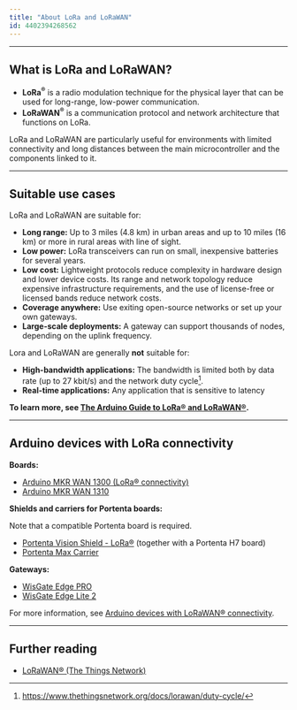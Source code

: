 ```yaml
---
title: "About LoRa and LoRaWAN"
id: 4402394268562
---
```


---

## What is LoRa and LoRaWAN?

* **LoRa<sup>®</sup>** is a radio modulation technique for the physical layer that can be used for long-range, low-power communication.
* **LoRaWAN<sup>®</sup>** is a communication protocol and network architecture that functions on LoRa.

LoRa and LoRaWAN are particularly useful for environments with limited connectivity and long distances between the main microcontroller and the components linked to it.

---

## Suitable use cases

LoRa and LoRaWAN are suitable for:

* **Long range:** Up to 3 miles (4.8 km) in urban areas and up to 10 miles (16 km) or more in rural areas with line of sight.
* **Low power:** LoRa transceivers can run on small, inexpensive batteries for several years.
* **Low cost:** Lightweight protocols reduce complexity in hardware design and lower device costs. Its range and network topology reduce expensive infrastructure requirements, and the use of license-free or licensed bands reduce network costs.
* **Coverage anywhere:** Use exiting open-source networks or set up your own gateways.
* **Large-scale deployments:** A gateway can support thousands of nodes, depending on the uplink frequency.

Lora and LoRaWAN are generally **not** suitable for:

* **High-bandwidth applications:** The bandwidth is limited both by data rate (up to 27 kbit/s) and the network duty cycle[^1].
* **Real-time applications:** Any application that is sensitive to latency

[^1]: <https://www.thethingsnetwork.org/docs/lorawan/duty-cycle/>

**To learn more, see [The Arduino Guide to LoRa® and LoRaWAN®](https://docs.arduino.cc/learn/communication/lorawan-101).**

---

## Arduino devices with LoRa connectivity

**Boards:**

* [Arduino MKR WAN 1300 (LoRa® connectivity)](https://store.arduino.cc/products/arduino-mkr-wan-1300-lora-connectivity)
* [Arduino MKR WAN 1310](https://store.arduino.cc/products/arduino-mkr-wan-1310)

**Shields and carriers for Portenta boards:**

Note that a compatible Portenta board is required.

* [Portenta Vision Shield - LoRa®](https://store.arduino.cc/products/arduino-portenta-vision-shield-lora%C2%AE) (together with a Portenta H7 board)
* [Portenta Max Carrier](https://store.arduino.cc/products/portenta-max-carrier)

**Gateways:**

* [WisGate Edge PRO](https://store.arduino.cc/products/wisgate-edge-pro)
* [WisGate Edge Lite 2](https://store.arduino.cc/products/wisgate-edge-lite2)

For more information, see [Arduino devices with LoRaWAN® connectivity](https://support.arduino.cc/hc/en-us/articles/4403398854418-Arduino-devices-with-LoRaWAN-connectivity).

---

## Further reading

* [LoRaWAN® (The Things Network)](https://www.thethingsnetwork.org/docs/lorawan/)
